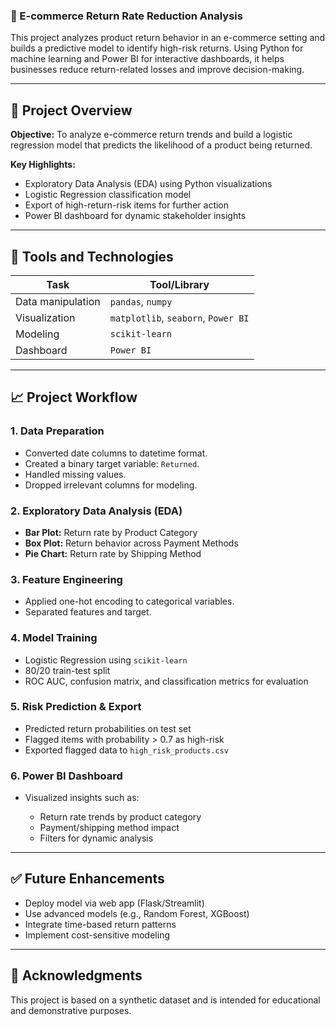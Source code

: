 ### 🛒 E-commerce Return Rate Reduction Analysis 

This project analyzes product return behavior in an e-commerce setting and builds a predictive model to identify high-risk returns. Using Python for machine learning and Power BI for interactive dashboards, it helps businesses reduce return-related losses and improve decision-making.

---

## 📌 Project Overview

**Objective:**
To analyze e-commerce return trends and build a logistic regression model that predicts the likelihood of a product being returned.

**Key Highlights:**

* Exploratory Data Analysis (EDA) using Python visualizations
* Logistic Regression classification model
* Export of high-return-risk items for further action
* Power BI dashboard for dynamic stakeholder insights

---

## 🧰 Tools and Technologies

| Task                 | Tool/Library                        |
| -------------------- | ----------------------------------- |
| Data manipulation    | `pandas`, `numpy`                   |
| Visualization        | `matplotlib`, `seaborn`, `Power BI` |
| Modeling             | `scikit-learn`                      |
| Dashboard            | `Power BI`                          |

---

## 📈 Project Workflow

### 1. Data Preparation

* Converted date columns to datetime format.
* Created a binary target variable: `Returned`.
* Handled missing values.
* Dropped irrelevant columns for modeling.

### 2. Exploratory Data Analysis (EDA)

* **Bar Plot:** Return rate by Product Category
* **Box Plot:** Return behavior across Payment Methods
* **Pie Chart:** Return rate by Shipping Method

### 3. Feature Engineering

* Applied one-hot encoding to categorical variables.
* Separated features and target.

### 4. Model Training

* Logistic Regression using `scikit-learn`
* 80/20 train-test split
* ROC AUC, confusion matrix, and classification metrics for evaluation

### 5. Risk Prediction & Export

* Predicted return probabilities on test set
* Flagged items with probability > 0.7 as high-risk
* Exported flagged data to `high_risk_products.csv`

### 6. Power BI Dashboard 

* Visualized insights such as:

  * Return rate trends by product category
  * Payment/shipping method impact
  * Filters for dynamic analysis

---

## ✅ Future Enhancements

* Deploy model via web app (Flask/Streamlit)
* Use advanced models (e.g., Random Forest, XGBoost)
* Integrate time-based return patterns
* Implement cost-sensitive modeling

---

## 🤝 Acknowledgments

This project is based on a synthetic dataset and is intended for educational and demonstrative purposes.

